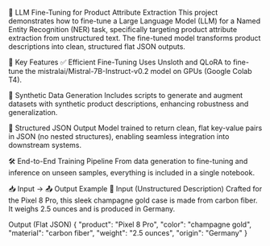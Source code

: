 🧠 LLM Fine-Tuning for Product Attribute Extraction
This project demonstrates how to fine-tune a Large Language Model (LLM) for a Named Entity Recognition (NER) task, specifically targeting product attribute extraction from unstructured text. The fine-tuned model transforms product descriptions into clean, structured flat JSON outputs.


🚀 Key Features
✅ Efficient Fine-Tuning
Uses Unsloth and QLoRA to fine-tune the mistralai/Mistral-7B-Instruct-v0.2 model on GPUs (Google Colab T4).

🧪 Synthetic Data Generation
Includes scripts to generate and augment datasets with synthetic product descriptions, enhancing robustness and generalization.

🧾 Structured JSON Output
Model trained to return clean, flat key-value pairs in JSON (no nested structures), enabling seamless integration into downstream systems.

🛠 End-to-End Training Pipeline
From data generation to fine-tuning and inference on unseen samples, everything is included in a single notebook.

📥 Input → 📤 Output Example
🔹 Input (Unstructured Description)
Crafted for the Pixel 8 Pro, this sleek champagne gold case is made from carbon fiber. It weighs 2.5 ounces and is produced in Germany.

Output (Flat JSON)
{
  "product": "Pixel 8 Pro",
  "color": "champagne gold",
  "material": "carbon fiber",
  "weight": "2.5 ounces",
  "origin": "Germany"
}
